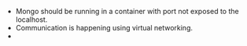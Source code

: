 - Mongo should be running in a container with port not exposed to the localhost.
- Communication is happening using virtual networking.
- 